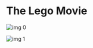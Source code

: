 # The Lego Movie

![img 0](https://i.imgur.com/KAAZfb7.jpg)

![img 1](https://i.imgur.com/gjY5lIg.png)

